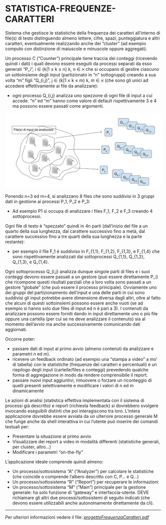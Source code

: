 # STATISTICA-FREQUENZE-CARATTERI
Sistema che gestisce le statistiche della frequenza dei caratteri all’interno di file(s) di testo distinguendo almeno lettere, cifre, spazi, punteggiatura e altri caratteri, eventualmente realizzando anche dei “cluster” (ad esempio computo con distinzione di maiuscole e minuscole oppure aggregati).

Un processo C (“Counter”) principale tiene traccia dei conteggi (ricevendo quindi i dati) i quali devono essere eseguiti da processi separati da esso generati “P_i”, i ∈ {k|1 ≤ k ≤ n} k, n ∈ ℵ che si occupano di gestire ciascuno un sottoinsieme degli input (partizionato in “n” sottogruppi) creando a sua volta “m” figli “Q_{i,j}”, j ∈ {k|1 ≤ k ≤ m} k, m ∈ ℵ (che sono gli unici ad accedere effettivamente ai file da analizzare):
  - ogni processo Q_{i,j} analizza uno spezzone di ogni file di input a cui accede. “n” ed “m” hanno come valore di default rispettivamente 3 e 4 ma possono essere passati come argomenti.

![alt text](https://github.com/ChabbakiAymane/STATISTICA-FREQUENZE-CARATTERI/blob/main/progettoFrequenzaChar.png)

Ponendo n=3 ed m=4, si analizzano 8 files che sono suddivisi in 3 gruppi dati in gestione ai processi P_1, P_2 e P_3:
  - Ad esempio P1 si occupa di analizzare i files F_1, F_2 e F_3 creando 4 sottoprocessi.

Ogni file di testo è “spezzato” quindi in 4n parti (dall’inizio del file a un quarto della sua lunghezza, dal carattere successivo fino a metà, dal carattere successivo fino a tre quarti della sua lunghezza e la parte restante): 
  - per esempio il file F_1 è suddiviso in F_{1,1}, F_{1,2}, F_{1,3}, e F_{1,4} che sono rispettivamente analizzati dai sottoprocessi Q_{1,1}, Q_{1,2}, Q_{1,3}, e Q_{1,4}.

Ogni sottoprocesso Q_{i,j} analizza dunque singole parti di files e i suoi conteggi devono essere passati a un gestore (può essere direttamente P_i) che ricompone questi risultati parziali che a loro volta sono passati a un gestore “globale” (che può essere il processo principale).
Ovviamente uno dei gruppi del partizionamento dell’input e una delle parti in cui sono suddivisi gli input potrebbe avere dimensione diversa dagli altri, oltre al fatto che alcuni di questi sottoinsiemi possono essere anche vuoti (se ad esempio si hanno solo due files di input ed n è pari a 3). I contenuti da analizzare possono essere forniti dando in input direttamente uno o più file oppure una cartella (per cui se ne deve analizzare il contenuto) sia al momento dell’avvio ma anche successivamente comunicando dati aggiornati.

Occorre poter:
  - passare dati di input al primo avvio (almeno contenuti da analizzare e parametri n ed m).
  - ricevere un feedback ordinato (ad esempio una “stampa a video” a mo’ di tabella) con le statistiche (frequenze dei caratteri e percentuali) e un riepilogo degli input (cartelle/files e conteggi) prevedendo qualche forma di aggregazione in modo da rendere comprensibile il report.
  - passare nuovi input aggiuntivi, rimuovere o forzare un riconteggio di quelli presenti selettivamente e modificare i valori di n ed m dinamicamente
  
Le azioni di analisi (statistica effettiva implementata con il sistema di processi già descritto) e report (richiesta feedback) si dovrebbero svolgere invocando eseguibili distinti che poi interagiscono tra loro. L’intera applicazione dovrebbe essere avviata da un ulteriore processo generale M che funge anche da shell interattiva in cui l’utente può inserire dei comandi testuali per:
  - Presentare la situazione al primo avvio
  - Visualizzare dei report a video in modalità differenti (statistiche generali, per cluster, altro…)
  - Modificare i parametri “on-the-fly”

L’applicazione ideale comprende quindi almeno:
  - Un processo/sottosistema “A” (“Analyzer”) per calcolare le statistiche (che coincide o comprende l’albero descritto con C, P… e Q…)
  - Un processo/sottosistema “R” (“Report”) per recuperare le informazioni
  - Un processo/sottosistema “M” (“Main”) principale per la gestione generale: ha solo funzione di “gateway” e interfaccia-utente. DEVE richiamare gli altri due processi/sottosistemi di seguito indicati (che devono essere utilizzabili anche autonomamente direttamente da cli).

---
Per ulteriori informazioni vedere il file: [*progettoFrequenzaCaratteri.pdf*](https://github.com/ChabbakiAymane/STATISTICA-FREQUENZE-CARATTERI/blob/main/progettoFrequenzaCaratteri.pdf) 
